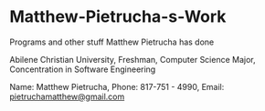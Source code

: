 # Matthew-Pietrucha-s-Work
Programs and other stuff Matthew Pietrucha has done

Abilene Christian University,
Freshman,
Computer Science Major,
Concentration in Software Engineering

Name: Matthew Pietrucha,
Phone: 817-751 - 4990,
Email: pietruchamatthew@gmail.com
